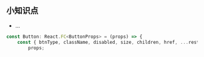 

## 小知识点
- ...

```javascript
const Button: React.FC<ButtonProps> = (props) => {
	const { btnType, className, disabled, size, children, href, ...restProps } =
		props;
```